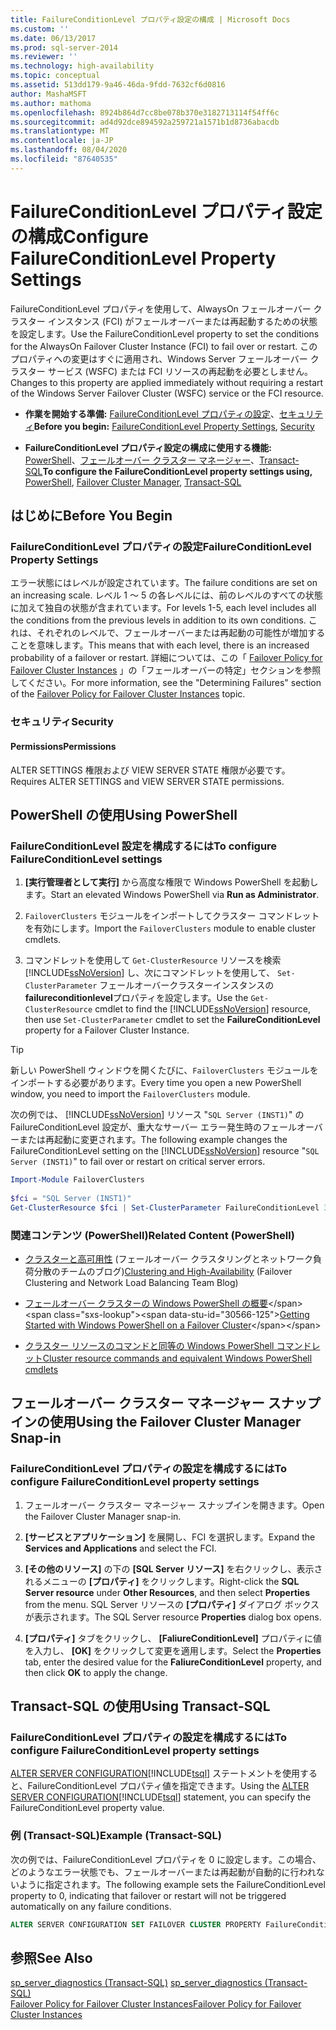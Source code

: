 ```yaml
---
title: FailureConditionLevel プロパティ設定の構成 | Microsoft Docs
ms.custom: ''
ms.date: 06/13/2017
ms.prod: sql-server-2014
ms.reviewer: ''
ms.technology: high-availability
ms.topic: conceptual
ms.assetid: 513dd179-9a46-46da-9fdd-7632cf6d0816
author: MashaMSFT
ms.author: mathoma
ms.openlocfilehash: 8924b864d7cc8be078b370e3182713114f54ff6c
ms.sourcegitcommit: ad4d92dce894592a259721a1571b1d8736abacdb
ms.translationtype: MT
ms.contentlocale: ja-JP
ms.lasthandoff: 08/04/2020
ms.locfileid: "87640535"
---
```

# <a name="configure-failureconditionlevel-property-settings"></a><span data-ttu-id="30566-102">FailureConditionLevel プロパティ設定の構成</span><span class="sxs-lookup"><span data-stu-id="30566-102">Configure FailureConditionLevel Property Settings</span></span>
  <span data-ttu-id="30566-103">FailureConditionLevel プロパティを使用して、AlwaysOn フェールオーバー クラスター インスタンス (FCI) がフェールオーバーまたは再起動するための状態を設定します。</span><span class="sxs-lookup"><span data-stu-id="30566-103">Use the FailureConditionLevel property to set the conditions for the AlwaysOn Failover Cluster Instance (FCI) to fail over or restart.</span></span> <span data-ttu-id="30566-104">このプロパティへの変更はすぐに適用され、Windows Server フェールオーバー クラスター サービス (WSFC) または FCI リソースの再起動を必要としません。</span><span class="sxs-lookup"><span data-stu-id="30566-104">Changes to this property are applied immediately without requiring a restart of the Windows Server Failover Cluster (WSFC) service or the FCI resource.</span></span>  
  
-   <span data-ttu-id="30566-105">**作業を開始する準備:** [FailureConditionLevel プロパティの設定](#Restrictions)、[セキュリティ](#Security)</span><span class="sxs-lookup"><span data-stu-id="30566-105">**Before you begin:**  [FailureConditionLevel Property Settings](#Restrictions), [Security](#Security)</span></span>  
  
-   <span data-ttu-id="30566-106">**FailureConditionLevel プロパティ設定の構成に使用する機能:** [PowerShell](#PowerShellProcedure)、[フェールオーバー クラスター マネージャー](#WSFC)、[Transact-SQL](#TsqlProcedure)</span><span class="sxs-lookup"><span data-stu-id="30566-106">**To configure the FailureConditionLevel property settings using,** [PowerShell](#PowerShellProcedure), [Failover Cluster Manager](#WSFC), [Transact-SQL](#TsqlProcedure)</span></span>  
  
##  <a name="before-you-begin"></a><a name="BeforeYouBegin"></a> <span data-ttu-id="30566-107">はじめに</span><span class="sxs-lookup"><span data-stu-id="30566-107">Before You Begin</span></span>  
  
###  <a name="failureconditionlevel-property-settings"></a><a name="Restrictions"></a> <span data-ttu-id="30566-108">FailureConditionLevel プロパティの設定</span><span class="sxs-lookup"><span data-stu-id="30566-108">FailureConditionLevel Property Settings</span></span>  
 <span data-ttu-id="30566-109">エラー状態にはレベルが設定されています。</span><span class="sxs-lookup"><span data-stu-id="30566-109">The failure conditions are set on an increasing scale.</span></span> <span data-ttu-id="30566-110">レベル 1 ～ 5 の各レベルには、前のレベルのすべての状態に加えて独自の状態が含まれています。</span><span class="sxs-lookup"><span data-stu-id="30566-110">For levels 1-5, each level includes all the conditions from the previous levels in addition to its own conditions.</span></span> <span data-ttu-id="30566-111">これは、それぞれのレベルで、フェールオーバーまたは再起動の可能性が増加することを意味します。</span><span class="sxs-lookup"><span data-stu-id="30566-111">This means that with each level, there is an increased probability of a failover or restart.</span></span>  <span data-ttu-id="30566-112">詳細については、この「 [Failover Policy for Failover Cluster Instances](failover-policy-for-failover-cluster-instances.md) 」の「フェールオーバーの特定」セクションを参照してください。</span><span class="sxs-lookup"><span data-stu-id="30566-112">For more information, see the "Determining Failures" section of the [Failover Policy for Failover Cluster Instances](failover-policy-for-failover-cluster-instances.md) topic.</span></span>  
  
###  <a name="security"></a><a name="Security"></a> <span data-ttu-id="30566-113">セキュリティ</span><span class="sxs-lookup"><span data-stu-id="30566-113">Security</span></span>  
  
####  <a name="permissions"></a><a name="Permissions"></a> <span data-ttu-id="30566-114">Permissions</span><span class="sxs-lookup"><span data-stu-id="30566-114">Permissions</span></span>  
 <span data-ttu-id="30566-115">ALTER SETTINGS 権限および VIEW SERVER STATE 権限が必要です。</span><span class="sxs-lookup"><span data-stu-id="30566-115">Requires ALTER SETTINGS and VIEW SERVER STATE permissions.</span></span>  
  
##  <a name="using-powershell"></a><a name="PowerShellProcedure"></a> <span data-ttu-id="30566-116">PowerShell の使用</span><span class="sxs-lookup"><span data-stu-id="30566-116">Using PowerShell</span></span>  
  
### <a name="to-configure-failureconditionlevel-settings"></a><span data-ttu-id="30566-117">FailureConditionLevel 設定を構成するには</span><span class="sxs-lookup"><span data-stu-id="30566-117">To configure FailureConditionLevel settings</span></span>  
  
1.  <span data-ttu-id="30566-118">**[実行管理者として実行]** から高度な権限で Windows PowerShell を起動します。</span><span class="sxs-lookup"><span data-stu-id="30566-118">Start an elevated Windows PowerShell via **Run as Administrator**.</span></span>  
  
2.  <span data-ttu-id="30566-119">`FailoverClusters` モジュールをインポートしてクラスター コマンドレットを有効にします。</span><span class="sxs-lookup"><span data-stu-id="30566-119">Import the `FailoverClusters` module to enable cluster cmdlets.</span></span>  
  
3.  <span data-ttu-id="30566-120">コマンドレットを使用して `Get-ClusterResource` リソースを検索 [!INCLUDE[ssNoVersion](../../../includes/ssnoversion-md.md)] し、次にコマンドレットを使用して、 `Set-ClusterParameter` フェールオーバークラスターインスタンスの**failureconditionlevel**プロパティを設定します。</span><span class="sxs-lookup"><span data-stu-id="30566-120">Use the `Get-ClusterResource` cmdlet to find the [!INCLUDE[ssNoVersion](../../../includes/ssnoversion-md.md)] resource, then use `Set-ClusterParameter` cmdlet to set the **FailureConditionLevel** property for a Failover Cluster Instance.</span></span>  
  
> [!TIP]  
>  <span data-ttu-id="30566-121">新しい PowerShell ウィンドウを開くたびに、`FailoverClusters` モジュールをインポートする必要があります。</span><span class="sxs-lookup"><span data-stu-id="30566-121">Every time you open a new PowerShell window, you need to import the `FailoverClusters` module.</span></span>  

 <span data-ttu-id="30566-122">次の例では、 [!INCLUDE[ssNoVersion](../../../includes/ssnoversion-md.md)] リソース "`SQL Server (INST1)`" の FailureConditionLevel 設定が、重大なサーバー エラー発生時のフェールオーバーまたは再起動に変更されます。</span><span class="sxs-lookup"><span data-stu-id="30566-122">The following example changes the FailureConditionLevel setting on the [!INCLUDE[ssNoVersion](../../../includes/ssnoversion-md.md)] resource "`SQL Server (INST1)`" to fail over or restart on critical server errors.</span></span>  
  
```powershell  
Import-Module FailoverClusters  
  
$fci = "SQL Server (INST1)"  
Get-ClusterResource $fci | Set-ClusterParameter FailureConditionLevel 3
```  
  
### <a name="related-content-powershell"></a><span data-ttu-id="30566-123">関連コンテンツ (PowerShell)</span><span class="sxs-lookup"><span data-stu-id="30566-123">Related Content (PowerShell)</span></span>  
  
-   <span data-ttu-id="30566-124">[クラスターと高可用性](https://techcommunity.microsoft.com/t5/failover-clustering/bg-p/FailoverClustering) (フェールオーバー クラスタリングとネットワーク負荷分散のチームのブログ)</span><span class="sxs-lookup"><span data-stu-id="30566-124">[Clustering and High-Availability](https://techcommunity.microsoft.com/t5/failover-clustering/bg-p/FailoverClustering) (Failover Clustering and Network Load Balancing Team Blog)</span></span>  
  
-   <span data-ttu-id="30566-125">[フェールオーバー クラスターの Windows PowerShell の概要](https://technet.microsoft.com/library/ee619762\(WS.10\).aspx)</span><span class="sxs-lookup"><span data-stu-id="30566-125">[Getting Started with Windows PowerShell on a Failover Cluster](https://technet.microsoft.com/library/ee619762\(WS.10\).aspx)</span></span>  
  
-   [<span data-ttu-id="30566-126">クラスター リソースのコマンドと同等の Windows PowerShell コマンドレット</span><span class="sxs-lookup"><span data-stu-id="30566-126">Cluster resource commands and equivalent Windows PowerShell cmdlets</span></span>](https://msdn.microsoft.com/library/ee619744.aspx#BKMK_resource)  
  
##  <a name="using-the-failover-cluster-manager-snap-in"></a><a name="WSFC"></a> <span data-ttu-id="30566-127">フェールオーバー クラスター マネージャー スナップインの使用</span><span class="sxs-lookup"><span data-stu-id="30566-127">Using the Failover Cluster Manager Snap-in</span></span>  

### <a name="to-configure-failureconditionlevel-property-settings"></a><span data-ttu-id="30566-128">FailureConditionLevel プロパティの設定を構成するには</span><span class="sxs-lookup"><span data-stu-id="30566-128">To configure FailureConditionLevel property settings</span></span>
  
1.  <span data-ttu-id="30566-129">フェールオーバー クラスター マネージャー スナップインを開きます。</span><span class="sxs-lookup"><span data-stu-id="30566-129">Open the Failover Cluster Manager snap-in.</span></span>  
  
2.  <span data-ttu-id="30566-130">**[サービスとアプリケーション]** を展開し、FCI を選択します。</span><span class="sxs-lookup"><span data-stu-id="30566-130">Expand the **Services and Applications** and select the FCI.</span></span>  
  
3.  <span data-ttu-id="30566-131">**[その他のリソース]** の下の **[SQL Server リソース]** を右クリックし、表示されるメニューの **[プロパティ]** をクリックします。</span><span class="sxs-lookup"><span data-stu-id="30566-131">Right-click the **SQL Server resource** under **Other Resources**, and then select **Properties** from the menu.</span></span> <span data-ttu-id="30566-132">SQL Server リソースの **[プロパティ]** ダイアログ ボックスが表示されます。</span><span class="sxs-lookup"><span data-stu-id="30566-132">The SQL Server resource **Properties** dialog box opens.</span></span>  
  
4.  <span data-ttu-id="30566-133">**[プロパティ]** タブをクリックし、 **[FaliureConditionLevel]** プロパティに値を入力し、 **[OK]** をクリックして変更を適用します。</span><span class="sxs-lookup"><span data-stu-id="30566-133">Select the **Properties** tab, enter the desired value for the **FaliureConditionLevel** property, and then click **OK** to apply the change.</span></span>  
  
##  <a name="using-transact-sql"></a><a name="TsqlProcedure"></a> <span data-ttu-id="30566-134">Transact-SQL の使用</span><span class="sxs-lookup"><span data-stu-id="30566-134">Using Transact-SQL</span></span>  

### <a name="to-configure-failureconditionlevel-property-settings"></a><span data-ttu-id="30566-135">FailureConditionLevel プロパティの設定を構成するには</span><span class="sxs-lookup"><span data-stu-id="30566-135">To configure FailureConditionLevel property settings</span></span>
  
 <span data-ttu-id="30566-136">[ALTER SERVER CONFIGURATION](/sql/t-sql/statements/alter-server-configuration-transact-sql)[!INCLUDE[tsql](../../../includes/tsql-md.md)] ステートメントを使用すると、FailureConditionLevel プロパティ値を指定できます。</span><span class="sxs-lookup"><span data-stu-id="30566-136">Using the [ALTER SERVER CONFIGURATION](/sql/t-sql/statements/alter-server-configuration-transact-sql)[!INCLUDE[tsql](../../../includes/tsql-md.md)] statement, you can specify the FailureConditionLevel property value.</span></span>  
  
###  <a name="example-transact-sql"></a><a name="TsqlExample"></a> <span data-ttu-id="30566-137">例 (Transact-SQL)</span><span class="sxs-lookup"><span data-stu-id="30566-137">Example (Transact-SQL)</span></span>  
 <span data-ttu-id="30566-138">次の例では、FailureConditionLevel プロパティを 0 に設定します。この場合、どのようなエラー状態でも、フェールオーバーまたは再起動が自動的に行われないように指定されます。</span><span class="sxs-lookup"><span data-stu-id="30566-138">The following example sets the FailureConditionLevel property to 0, indicating that failover or restart will not be triggered automatically on any failure conditions.</span></span>  
  
```sql
ALTER SERVER CONFIGURATION SET FAILOVER CLUSTER PROPERTY FailureConditionLevel = 0;  
```  
  
## <a name="see-also"></a><span data-ttu-id="30566-139">参照</span><span class="sxs-lookup"><span data-stu-id="30566-139">See Also</span></span>  
 <span data-ttu-id="30566-140">[sp_server_diagnostics &#40;Transact-SQL&#41;](/sql/relational-databases/system-stored-procedures/sp-server-diagnostics-transact-sql) </span><span class="sxs-lookup"><span data-stu-id="30566-140">[sp_server_diagnostics &#40;Transact-SQL&#41;](/sql/relational-databases/system-stored-procedures/sp-server-diagnostics-transact-sql) </span></span>  
 [<span data-ttu-id="30566-141">Failover Policy for Failover Cluster Instances</span><span class="sxs-lookup"><span data-stu-id="30566-141">Failover Policy for Failover Cluster Instances</span></span>](failover-policy-for-failover-cluster-instances.md)  
